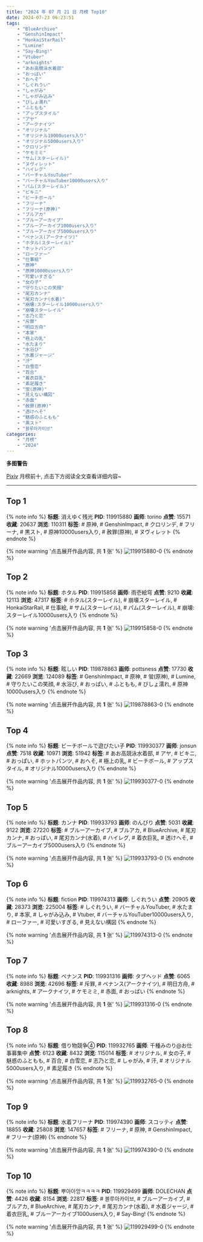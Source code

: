 ```yaml
---
title: "2024 年 07 月 21 日 月榜 Top10"
date: 2024-07-23 06:23:51
tags:
    - "BlueArchive"
    - "GenshinImpact"
    - "HonkaiStarRail"
    - "Lumine"
    - "Say-Bing!"
    - "Vtuber"
    - "arknights"
    - "あお高競泳水着部"
    - "おっぱい"
    - "おへそ"
    - "しぐれうい"
    - "しゃがみ"
    - "しゃがみ込み"
    - "びしょ濡れ"
    - "ふともも"
    - "アップスタイル"
    - "アヤ"
    - "アークナイツ"
    - "オリジナル"
    - "オリジナル10000users入り"
    - "オリジナル5000users入り"
    - "クロリンデ"
    - "ケモミミ"
    - "サム(スターレイル)"
    - "ヌヴィレット"
    - "ハイレグ"
    - "バーチャルYouTuber"
    - "バーチャルYouTuber10000users入り"
    - "パム(スターレイル)"
    - "ビキニ"
    - "ビーチボール"
    - "フリーナ"
    - "フリーナ(原神)"
    - "ブルアカ"
    - "ブルーアーカイブ"
    - "ブルーアーカイブ1000users入り"
    - "ブルーアーカイブ5000users入り"
    - "ペナンス(アークナイツ)"
    - "ホタル(スターレイル)"
    - "ホットパンツ"
    - "ローファー"
    - "仕事絵"
    - "原神"
    - "原神10000users入り"
    - "可愛いすぎる"
    - "女の子"
    - "守りたいこの笑顔"
    - "尾刃カンナ"
    - "尾刃カンナ(水着)"
    - "崩壊:スターレイル10000users入り"
    - "崩壊スターレイル"
    - "志乃と恋"
    - "斥罪"
    - "明日方舟"
    - "本家"
    - "極上の乳"
    - "水たまり"
    - "水浴び"
    - "水着ジャージ"
    - "汗"
    - "白雪恋"
    - "百合"
    - "着衣巨乳"
    - "素足履き"
    - "蛍(原神)"
    - "見えない構図"
    - "赤面"
    - "赦罪(原神)"
    - "透けへそ"
    - "魅惑のふともも"
    - "黒スト"
    - "블루아카이브"
categories:
    - "月榜"
    - "2024"
---
```


<i class="fa fa-triangle-exclamation"></i>**多图警告**<i class="fa fa-triangle-exclamation"></i>

[Pixiv](https://www.pixiv.net/) 月榜前十, 点击下方阅读全文查看详细内容~

<!-- more -->

---

## Top 1

{% note info %}
**标题**: 消えゆく残光
**PID**: 119915880 **画师**: torino
**点赞**: 15571 **收藏**: 20637 **浏览**: 110311
**标签**: # 原神, # GenshinImpact, # クロリンデ, # フリーナ, # 黒スト, # 原神10000users入り, # 赦罪(原神), # ヌヴィレット
{% endnote %}

{% note warning '点击展开作品内容, 共 **1** 张' %}
![119915880-0](https://i.pixiv.re/img-original/img/2024/06/24/00/00/49/119915880_p0.jpg)
{% endnote %}

## Top 2

{% note info %}
**标题**: ホタル
**PID**: 119915858 **画师**: 雨壱絵穹
**点赞**: 9210 **收藏**: 12113 **浏览**: 47317
**标签**: # ホタル(スターレイル), # 崩壊スターレイル, # HonkaiStarRail, # 仕事絵, # サム(スターレイル), # パム(スターレイル), # 崩壊:スターレイル10000users入り
{% endnote %}

{% note warning '点击展开作品内容, 共 **1** 张' %}
![119915858-0](https://i.pixiv.re/img-original/img/2024/06/24/00/00/38/119915858_p0.png)
{% endnote %}

## Top 3

{% note info %}
**标题**: 眩しい
**PID**: 119878863 **画师**: pottsness
**点赞**: 17730 **收藏**: 22669 **浏览**: 124089
**标签**: # GenshinImpact, # 原神, # 蛍(原神), # Lumine, # 守りたいこの笑顔, # 水浴び, # おっぱい, # ふともも, # びしょ濡れ, # 原神10000users入り
{% endnote %}

{% note warning '点击展开作品内容, 共 **1** 张' %}
![119878863-0](https://i.pixiv.re/img-original/img/2024/06/23/00/00/09/119878863_p0.jpg)
{% endnote %}

## Top 4

{% note info %}
**标题**: ビーチボールで遊びたい子
**PID**: 119930377 **画师**: jonsun
**点赞**: 7518 **收藏**: 10971 **浏览**: 51942
**标签**: # あお高競泳水着部, # アヤ, # ビキニ, # おっぱい, # ホットパンツ, # おへそ, # 極上の乳, # ビーチボール, # アップスタイル, # オリジナル10000users入り
{% endnote %}

{% note warning '点击展开作品内容, 共 **1** 张' %}
![119930377-0](https://i.pixiv.re/img-original/img/2024/06/24/15/00/03/119930377_p0.jpg)
{% endnote %}

## Top 5

{% note info %}
**标题**: カンナ
**PID**: 119933793 **画师**: のんびり
**点赞**: 5031 **收藏**: 9122 **浏览**: 27220
**标签**: # ブルーアーカイブ, # ブルアカ, # BlueArchive, # 尾刃カンナ, # おっぱい, # 尾刃カンナ(水着), # ハイレグ, # 着衣巨乳, # 透けへそ, # ブルーアーカイブ5000users入り
{% endnote %}

{% note warning '点击展开作品内容, 共 **1** 张' %}
![119933793-0](https://i.pixiv.re/img-original/img/2024/06/24/18/04/12/119933793_p0.jpg)
{% endnote %}

## Top 6

{% note info %}
**标题**: fiction
**PID**: 119974313 **画师**: しぐれうい
**点赞**: 20905 **收藏**: 28373 **浏览**: 225004
**标签**: # しぐれうい, # バーチャルYouTuber, # 水たまり, # 本家, # しゃがみ込み, # Vtuber, # バーチャルYouTuber10000users入り, # ローファー, # 可愛いすぎる, # 見えない構図
{% endnote %}

{% note warning '点击展开作品内容, 共 **1** 张' %}
![119974313-0](https://i.pixiv.re/img-original/img/2024/06/26/00/00/11/119974313_p0.jpg)
{% endnote %}

## Top 7

{% note info %}
**标题**: ペナンス
**PID**: 119931316 **画师**: タブヘッド
**点赞**: 6065 **收藏**: 8988 **浏览**: 42696
**标签**: # 斥罪, # ペナンス(アークナイツ), # 明日方舟, # arknights, # アークナイツ, # ケモミミ, # 赤面, # おっぱい
{% endnote %}

{% note warning '点击展开作品内容, 共 **1** 张' %}
![119931316-0](https://i.pixiv.re/img-original/img/2024/06/24/16/00/45/119931316_p0.jpg)
{% endnote %}

## Top 8

{% note info %}
**标题**: 借り物競争④
**PID**: 119932765 **画师**: 千種みのり@お仕事募集中
**点赞**: 6123 **收藏**: 8432 **浏览**: 115014
**标签**: # オリジナル, # 女の子, # 魅惑のふともも, # 百合, # 白雪恋, # 志乃と恋, # しゃがみ, # 汗, # オリジナル5000users入り, # 素足履き
{% endnote %}

{% note warning '点击展开作品内容, 共 **1** 张' %}
![119932765-0](https://i.pixiv.re/img-original/img/2024/06/24/17/21/56/119932765_p0.jpg)
{% endnote %}

## Top 9

{% note info %}
**标题**: 水着フリーナ
**PID**: 119974390 **画师**: スコッティ
**点赞**: 18855 **收藏**: 25808 **浏览**: 147657
**标签**: # フリーナ, # 原神, # GenshinImpact, # フリーナ(原神)
{% endnote %}

{% note warning '点击展开作品内容, 共 **1** 张' %}
![119974390-0](https://i.pixiv.re/img-original/img/2024/06/26/00/00/29/119974390_p0.jpg)
{% endnote %}

## Top 10

{% note info %}
**标题**: 뿌아아앙ㅋㅋㅋㅋ
**PID**: 119929499 **画师**: DOLECHAN
**点赞**: 4426 **收藏**: 8154 **浏览**: 22817
**标签**: # 블루아카이브, # ブルーアーカイブ, # ブルアカ, # BlueArchive, # 尾刃カンナ, # 尾刃カンナ(水着), # 水着ジャージ, # 着衣巨乳, # ブルーアーカイブ1000users入り, # Say-Bing!
{% endnote %}

{% note warning '点击展开作品内容, 共 **1** 张' %}
![119929499-0](https://i.pixiv.re/img-original/img/2024/06/24/13/59/20/119929499_p0.png)
{% endnote %}
